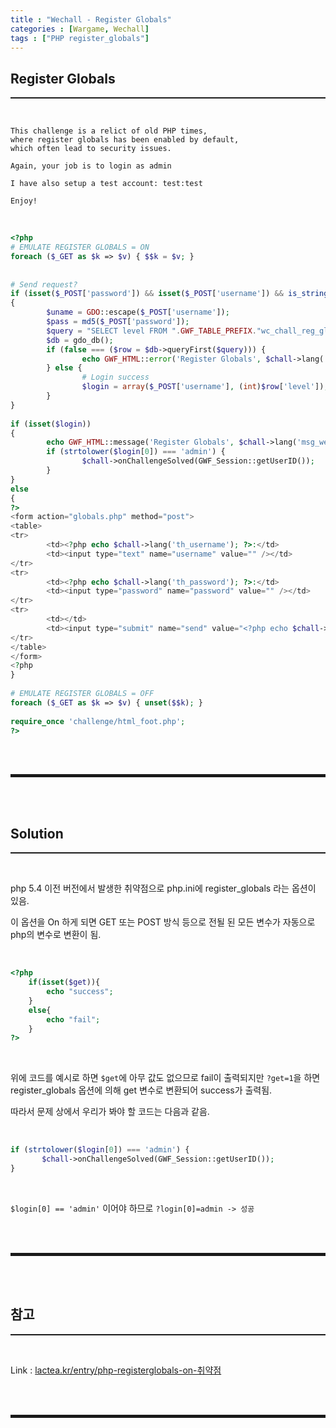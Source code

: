 ```yaml
---
title : "Wechall - Register Globals"
categories : [Wargame, Wechall]
tags : ["PHP register_globals"]
---
```


## Register Globals
<hr style="border-top: 1px solid;"><br>

```
This challenge is a relict of old PHP times, 
where register globals has been enabled by default, 
which often lead to security issues.

Again, your job is to login as admin

I have also setup a test account: test:test

Enjoy!
```

<br>

```php
<?php
# EMULATE REGISTER GLOBALS = ON
foreach ($_GET as $k => $v) { $$k = $v; }
 
 
# Send request?
if (isset($_POST['password']) && isset($_POST['username']) && is_string($_POST['password']) && is_string($_POST['username']) )
{
        $uname = GDO::escape($_POST['username']);
        $pass = md5($_POST['password']);
        $query = "SELECT level FROM ".GWF_TABLE_PREFIX."wc_chall_reg_glob WHERE username='$uname' AND password='$pass'";
        $db = gdo_db();
        if (false === ($row = $db->queryFirst($query))) {
                echo GWF_HTML::error('Register Globals', $chall->lang('err_failed'));
        } else {
                # Login success
                $login = array($_POST['username'], (int)$row['level']);
        }
}
 
if (isset($login))
{
        echo GWF_HTML::message('Register Globals', $chall->lang('msg_welcome_back', array(htmlspecialchars($login[0]), htmlspecialchars($login[1]))));
        if (strtolower($login[0]) === 'admin') {
                $chall->onChallengeSolved(GWF_Session::getUserID());
        }
}
else 
{
?>
<form action="globals.php" method="post">
<table>
<tr>
        <td><?php echo $chall->lang('th_username'); ?>:</td>
        <td><input type="text" name="username" value="" /></td>
</tr>
<tr>
        <td><?php echo $chall->lang('th_password'); ?>:</td>
        <td><input type="password" name="password" value="" /></td>
</tr>
<tr>
        <td></td>
        <td><input type="submit" name="send" value="<?php echo $chall->lang('btn_send'); ?>" /></td>
</tr>
</table>
</form>
<?php
}
 
# EMULATE REGISTER GLOBALS = OFF
foreach ($_GET as $k => $v) { unset($$k); }
 
require_once 'challenge/html_foot.php';
?>
```

<br><br>
<hr style="border: 2px solid;">
<br><br>

## Solution
<hr style="border-top: 1px solid;"><br>

php 5.4 이전 버전에서 발생한 취약점으로 php.ini에 register_globals 라는 옵션이 있음.

이 옵션을 On 하게 되면 GET 또는 POST 방식 등으로 전될 된 모든 변수가 자동으로 php의 변수로 변환이 됨.

<br>

```php
<?php 
	if(isset($get)){
		echo "success";
	}
	else{
		echo "fail";
	}
?>
```

<br>

위에 코드를 예시로 하면 ```$get```에 아무 값도 없으므로 fail이 출력되지만 ```?get=1```을 하면 register_globals 옵션에 의해 get 변수로 변환되어 success가 출력됨.

따라서 문제 상에서 우리가 봐야 할 코드는 다음과 같음.

<br>

```php
if (strtolower($login[0]) === 'admin') {
       $chall->onChallengeSolved(GWF_Session::getUserID());
}
```

<br>

```$login[0] == 'admin'``` 이어야 하므로 ```?login[0]=admin -> 성공```

<br><br>
<hr style="border: 2px solid;">
<br><br>

## 참고
<hr style="border-top: 1px solid;"><br>

Link 
: <a href="https://lactea.kr/entry/php-registerglobals-on-취약점" target="_blank">lactea.kr/entry/php-registerglobals-on-취약점</a>

<br><br>
<hr style="border: 2px solid;">
<br><br>
